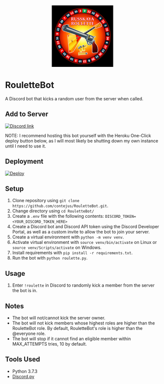 <p align="center">
  <img src="./logo.jpg" width="200" title="RouletteBot" alt="RouletteBot">
</p>

# RouletteBot
A Discord bot that kicks a random user from the server when called.

## Add to Server
<a href="https://discord.com/api/oauth2/authorize?client_id=721577851458945085&permissions=268435494&scope=bot">
    <img src="https://discord.com/assets/e4923594e694a21542a489471ecffa50.svg" alt="Discord link" width="150"/>
</a>

NOTE: I recommend hosting this bot yourself with the Heroku One-Click deploy button below, as I will most likely be shutting down my own instance until I need to use it. 

## Deployment
[![Deploy](https://www.herokucdn.com/deploy/button.svg)](https://heroku.com/deploy?template=https://github.com/contejus/RouletteBot/tree/master)

## Setup
1. Clone repository using `git clone https://github.com/contejus/RouletteBot.git`.
2. Change directory using `cd RouletteBot/`
3. Create a `.env` file with the following contents:
    `DISCORD_TOKEN=<YOUR_DISCORD_TOKEN_HERE>`
4. Create a Discord bot and Discord API token using the Discord Developer Portal, as well as a custom invite to allow the bot to join your server.
5. Create a virtual environment with `python -m venv venv`.
6. Activate virtual environment with `source venv/bin/activate` on Linux or `source venv/Scripts/activate` on Windows.
7. Install requirements with `pip install -r requirements.txt`.
8. Run the bot with `python roulette.py`.

## Usage
1. Enter `!roulette` in Discord to randomly kick a member from the server the bot is in.

## Notes
- The bot will not/cannot kick the server owner. 
- The bot will not kick members whose highest roles are higher than the RouletteBot role. By default, RouletteBot's role is higher than the @everyone role. 
- The bot will stop if it cannot find an eligible member within MAX_ATTEMPTS tries, 10 by default.

## Tools Used
- Python 3.7.3
- [Discord.py](https://discordpy.readthedocs.io/en/latest/)
